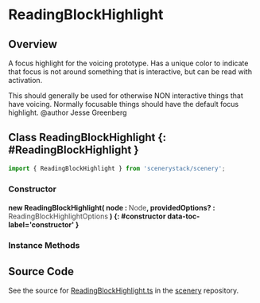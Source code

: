 # ReadingBlockHighlight

## Overview

A focus highlight for the voicing prototype. Has a unique color to indicate that focus is not around something
that is interactive, but can be read with activation.

This should generally be used for otherwise NON interactive things that have voicing. Normally focusable things
should have the default focus highlight.
@author Jesse Greenberg

## Class ReadingBlockHighlight {: #ReadingBlockHighlight }


```js
import { ReadingBlockHighlight } from 'scenerystack/scenery';
```
### Constructor

#### new ReadingBlockHighlight( node : <span style="font-weight: 400; opacity: 80%;">Node</span>, providedOptions? : <span style="font-weight: 400; opacity: 80%;">ReadingBlockHighlightOptions</span> ) {: #constructor data-toc-label='constructor' }

### Instance Methods





## Source Code

See the source for [ReadingBlockHighlight.ts](https://github.com/phetsims/scenery/blob/main/js/accessibility/voicing/ReadingBlockHighlight.ts) in the [scenery](https://github.com/phetsims/scenery) repository.
